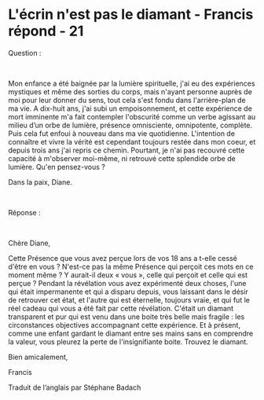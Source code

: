 # L'écrin n'est pas le diamant - Francis répond - 21

Question :  

&nbsp;  

Mon enfance a &eacute;t&eacute; baign&eacute;e par la lumi&egrave;re spirituelle, j'ai eu des exp&eacute;riences mystiques et m&ecirc;me des sorties du corps, mais n'ayant personne aupr&egrave;s de moi pour leur donner du sens, tout cela s'est fondu dans l'arri&egrave;re-plan de ma vie. A dix-huit ans, j'ai subi un empoisonnement, et cette exp&eacute;rience de mort imminente m'a fait contempler l'obscurit&eacute; comme un verbe agissant au milieu d&rsquo;un orbe de lumi&egrave;re, pr&eacute;sence omnisciente, omnipotente, compl&egrave;te. Puis cela fut enfoui &agrave; nouveau dans ma vie quotidienne. L'intention de conna&icirc;tre et vivre la v&eacute;rit&eacute; est cependant toujours rest&eacute;e dans mon coeur, et depuis trois ans j'ai repris ce chemin. Pourtant, je n'ai pas recouvr&eacute; cette capacit&eacute; &agrave; m'observer moi-m&ecirc;me, ni retrouv&eacute; cette splendide orbe de lumi&egrave;re. Qu'en pensez-vous ?

Dans la paix, Diane.  

&nbsp;  

R&eacute;ponse :  

&nbsp;  

Ch&egrave;re Diane,

Cette Pr&eacute;sence que vous avez per&ccedil;ue lors de vos 18 ans a t-elle cess&eacute; d'&ecirc;tre en vous ? N'est-ce pas la m&ecirc;me Pr&eacute;sence qui per&ccedil;oit ces mots en ce moment m&ecirc;me ? Y aurait-il deux &laquo; vous &raquo;, celle qui per&ccedil;oit et celle qui est per&ccedil;ue ? Pendant la r&eacute;v&eacute;lation vous avez exp&eacute;riment&eacute; deux choses, l'une qui &eacute;tait impermanente et qui a disparu depuis, vous laissant dans le d&eacute;sir de retrouver cet &eacute;tat, et l'autre qui est &eacute;ternelle, toujours vraie, et qui fut le r&eacute;el cadeau qui vous a &eacute;t&eacute; fait par cette r&eacute;v&eacute;lation. C'&eacute;tait un diamant transparent et pur qui est venu dans une boite tr&egrave;s belle mais fragile : les circonstances objectives accompagnant cette exp&eacute;rience. Et &agrave; pr&eacute;sent, comme une enfant gardant le diamant entre ses mains sans en comprendre la valeur, vous pleurez la perte de l'insignifiante boite. Trouvez le diamant.

Bien amicalement,

Francis

Traduit de l&rsquo;anglais par St&eacute;phane Badach

